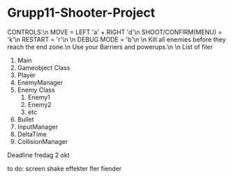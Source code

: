 # Grupp11-Shooter-Project

CONTROLS:\n
MOVE = LEFT 'a' + RIGHT 'd'\n
SHOOT/CONFIRM(MENU) = 'k'\n
RESTART = 'r'\n
\n
DEBUG MODE = 'b'\n
\n
Kill all enemies before they reach the end zone.\n
Use your Barriers and powerups.\n
\n
List of filer

1. Main
1. Gameobject Class
1. Player
1. EnemyManager
1. Enemy Class
	1. Enemy1
	1. Enemy2
	1. etc
1. Bullet
1. InputManager
1. DeltaTime
1. CollisionManager

Deadline
fredag 2 okt

to do: 
	screen shake
	effekter
	fler fiender
	